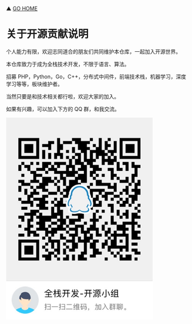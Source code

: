 ▲ [GO HOME](https://github.com/frank-lam/2019_campus_apply)

# 关于开源贡献说明

个人能力有限，欢迎志同道合的朋友们共同维护本仓库，一起加入开源世界。

本仓库致力于成为全栈技术开发，不限于语言、算法。

招募 PHP，Python，Go，C++，分布式中间件，前端技术栈，机器学习，深度学习等等，板块维护者。

当然只要是和技术相关都行啦，欢迎大家的加入。

如果有兴趣，可以加入下方的 QQ 群，和我交流。



<div align="left"> <img src="assets/1541754016518.png" width="400px"/></div><br/>

